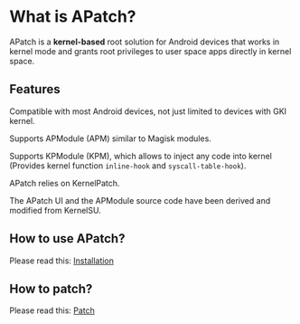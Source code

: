 # What is APatch?

APatch is a **kernel-based** root solution for Android devices that works in kernel mode and grants root privileges to user space apps directly in kernel space.

## Features

Compatible with most Android devices, not just limited to devices with GKI kernel.

Supports APModule (APM) similar to Magisk modules.

Supports KPModule (KPM), which allows to inject any code into kernel (Provides kernel function `inline-hook` and `syscall-table-hook`).

APatch relies on KernelPatch.

The APatch UI and the APModule source code have been derived and modified from KernelSU.

## How to use APatch?

Please read this: [Installation](/install)

## How to patch?

Please read this: [Patch](/patch)
